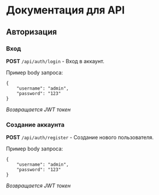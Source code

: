 
# Документация для API

## Авторизация

### Вход
__POST__ ```/api/auth/login``` - Вход в аккаунт.

Пример body запроса:
```
{
    "username": "admin",
    "password": "123"
}
```
*Возвращается JWT токен*

### Создание аккаунта
__POST__ ```/api/auth/register``` - Создание нового пользователя.

Пример body запроса:
```
{
    "username": "admin",
    "password": "123"
}
```
*Возвращается JWT токен*